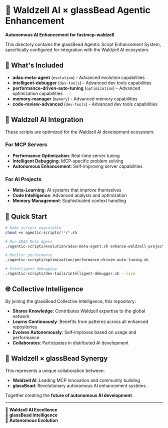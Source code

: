 # 🏰 Waldzell AI × glassBead Agentic Enhancement

**Autonomous AI Enhancement for fastmcp-waldzell**

This directory contains the glassBead Agentic Script Enhancement System, specifically configured for integration with the Waldzell AI ecosystem.

## 🌟 What's Included

- **adas-meta-agent** (`evolution`) - Advanced evolution capabilities
- **intelligent-debugger** (`dev-tools`) - Advanced dev tools capabilities
- **performance-driven-auto-tuning** (`optimization`) - Advanced optimization capabilities
- **memory-manager** (`memory`) - Advanced memory capabilities
- **code-review-advanced** (`dev-tools`) - Advanced dev tools capabilities

## 🏰 Waldzell AI Integration

These scripts are optimized for the Waldzell AI development ecosystem:

### For MCP Servers
- **Performance Optimization**: Real-time server tuning
- **Intelligent Debugging**: MCP-specific problem solving
- **Autonomous Enhancement**: Self-improving server capabilities

### For AI Projects  
- **Meta-Learning**: AI systems that improve themselves
- **Code Intelligence**: Advanced analysis and optimization
- **Memory Management**: Sophisticated context handling

## 🚀 Quick Start

```bash
# Make scripts executable
chmod +x agentic-scripts/**/*.sh

# Run ADAS Meta Agent
./agentic-scripts/evolution/adas-meta-agent.sh enhance-waldzell-project 3

# Monitor performance
./agentic-scripts/optimization/performance-driven-auto-tuning.sh

# Intelligent debugging
./agentic-scripts/dev-tools/intelligent-debugger.sh --live
```

## 🌐 Collective Intelligence

By joining the glassBead Collective Intelligence, this repository:

- **Shares Knowledge**: Contributes Waldzell expertise to the global network
- **Learns Continuously**: Benefits from patterns across all enhanced repositories
- **Evolves Autonomously**: Self-improves based on usage and performance
- **Collaborates**: Participates in distributed AI development

## 🤝 Waldzell × glassBead Synergy

This represents a unique collaboration between:

- **Waldzell AI**: Leading MCP innovation and community building
- **glassBead**: Revolutionary autonomous AI enhancement systems

Together creating the **future of autonomous AI development**.

---

🏰 **Waldzell AI Excellence**  
🧬 **glassBead Intelligence**  
🌟 **Autonomous Evolution**
